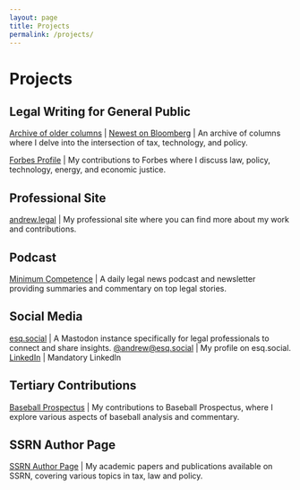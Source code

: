 ```yaml
---
layout: page
title: Projects
permalink: /projects/
---
```


# Projects

## Legal Writing for General Public
[Archive of older columns](https://andrew.legal/columns) | [Newest on Bloomberg](https://news.bloombergtax.com/tax-insights-and-commentary/search?query=%22andrew%20leahey%22%0A) | An archive of columns where I delve into the intersection of tax, technology, and policy.

[Forbes Profile](http://forbes.com/sites/andrewleahey) | My contributions to Forbes where I discuss law, policy, technology, energy, and economic justice. 

## Professional Site
[andrew.legal](https://andrew.legal) | My professional site where you can find more about my work and contributions.  

## Podcast  
[Minimum Competence](https://minimumcomp.com) | A daily legal news podcast and newsletter providing summaries and commentary on top legal stories.

## Social Media
[esq.social](https://esq.social) | A Mastodon instance specifically for legal professionals to connect and share insights. 
[@andrew@esq.social](https://esq.social/@andrew) | My profile on esq.social. 
[LinkedIn](https://linkedin.com/in/aleahey) | Mandatory LinkedIn 

## Tertiary Contributions
[Baseball Prospectus](https://www.baseballprospectus.com/author/andrew-leahey/) | My contributions to Baseball Prospectus, where I explore various aspects of baseball analysis and commentary.  

## SSRN Author Page
[SSRN Author Page](https://papers.ssrn.com/sol3/cf_dev/AbsByAuth.cfm?per_id=2399354) | My academic papers and publications available on SSRN, covering various topics in tax, law and policy.  

